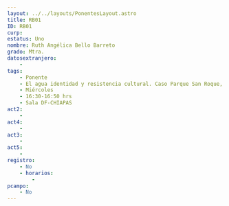 ```yaml
---
layout: ../../layouts/PonentesLayout.astro
title: RB01
ID: RB01
curp: 
estatus: Uno
nombre: Ruth Angélica Bello Barreto
grado: Mtra.
datosextranjero:
    - 
tags:
    - Ponente
    - El agua identidad y resistencia cultural. Caso Parque San Roque, Chiapas, México
    - Miércoles
    - 16:30-16:50 hrs
    - Sala DF-CHIAPAS
act2: 
    - 
act4: 
    - 
act3: 
    - 
act5: 
    - 
registro:
    - No
    - horarios:
        -
pcampo:
    - No
---
```

